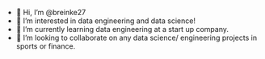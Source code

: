 - 👋 Hi, I’m @breinke27
- 👀 I’m interested in data engineering and data science!
- 🌱 I’m currently learning data engineering at a start up company.
- 💞️ I’m looking to collaborate on any data science/ engineering projects in sports or finance.

<!---
breinke27/breinke27 is a ✨ special ✨ repository because its `README.md` (this file) appears on your GitHub profile.
You can click the Preview link to take a look at your changes.
--->
